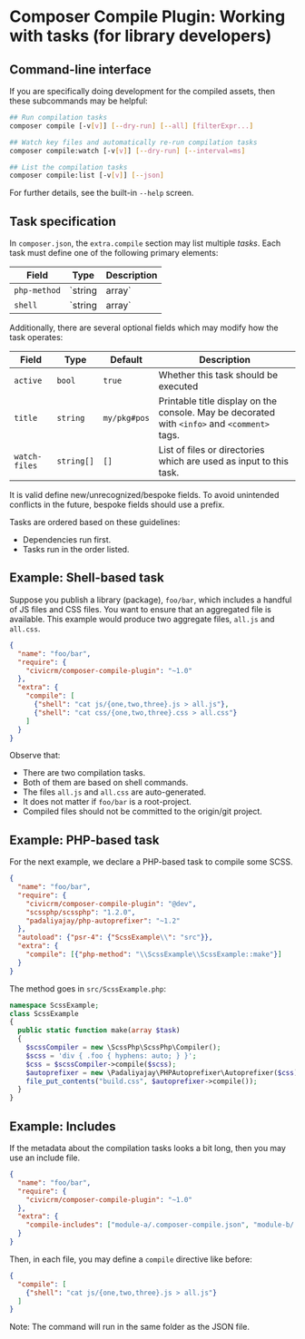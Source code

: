 # Composer Compile Plugin: Working with tasks (for library developers)

## Command-line interface

If you are specifically doing development for the compiled assets, then these subcommands may be helpful:

```bash
## Run compilation tasks
composer compile [-v[v]] [--dry-run] [--all] [filterExpr...]

## Watch key files and automatically re-run compilation tasks
composer compile:watch [-v[v]] [--dry-run] [--interval=ms]

## List the compilation tasks
composer compile:list [-v[v]] [--json]
```

For further details, see the built-in `--help` screen.

## Task specification

In `composer.json`, the `extra.compile` section may list multiple *tasks*. Each task must define one of the following primary elements:

| Field | Type | Description |
| -- | -- | -- |
| `php-method` | `string|array` | PHP class+method. Multiple items may be given. Ex: `\MyModule\Compile::doCompilationStuff` |
| `shell` | `string|array` | Bash statement to execute. Multiple items may be given Ex: `cat file1.txt file2.txt > file3.txt` |

Additionally, there are several optional fields which may modify how the task operates:

| Field | Type | Default | Description |
| -- | -- | -- | -- |
| `active` | `bool` | `true` | Whether this task should be executed |
| `title` | `string` | `my/pkg#pos` | Printable title display on the console. May be decorated with `<info>` and `<comment>` tags. |
| `watch-files` | `string[]` | `[]` | List of files or directories which are used as input to this task. |

It is valid define new/unrecognized/bespoke fields. To avoid unintended conflicts in the future, bespoke fields should use a prefix.

Tasks are ordered based on these guidelines:

* Dependencies run first.
* Tasks run in the order listed.

## Example: Shell-based task

Suppose you publish a library (package), `foo/bar`, which includes a handful of JS files and CSS files. You want to ensure that
an aggregated file is available. This example would produce two aggregate files, `all.js` and `all.css`.

```json
{
  "name": "foo/bar",
  "require": {
    "civicrm/composer-compile-plugin": "~1.0"
  },
  "extra": {
    "compile": [
      {"shell": "cat js/{one,two,three}.js > all.js"},
      {"shell": "cat css/{one,two,three}.css > all.css"}
    ]
  }
}
```

Observe that:

* There are two compilation tasks.
* Both of them are based on shell commands.
* The files `all.js` and `all.css` are auto-generated.
* It does not matter if `foo/bar` is a root-project.
* Compiled files should not be committed to the origin/git project.

## Example: PHP-based task

For the next example, we declare a PHP-based task to compile some SCSS.

```json
{
  "name": "foo/bar",
  "require": {
    "civicrm/composer-compile-plugin": "@dev",
    "scssphp/scssphp": "1.2.0",
    "padaliyajay/php-autoprefixer": "~1.2"
  },
  "autoload": {"psr-4": {"ScssExample\\": "src"}},
  "extra": {
    "compile": [{"php-method": "\\ScssExample\\ScssExample::make"}]
  }
}
```

The method goes in `src/ScssExample.php`:

```php
namespace ScssExample;
class ScssExample
{
  public static function make(array $task)
  {
    $scssCompiler = new \ScssPhp\ScssPhp\Compiler();
    $scss = 'div { .foo { hyphens: auto; } }';
    $css = $scssCompiler->compile($scss);
    $autoprefixer = new \Padaliyajay\PHPAutoprefixer\Autoprefixer($css);
    file_put_contents("build.css", $autoprefixer->compile());
  }
}
```

## Example: Includes

If the metadata about the compilation tasks looks a bit long, then you may use an include file.

```json
{
  "name": "foo/bar",
  "require": {
    "civicrm/composer-compile-plugin": "~1.0"
  },
  "extra": {
    "compile-includes": ["module-a/.composer-compile.json", "module-b/.composer-compile.json"]
  }
}
```

Then, in each file, you may define a `compile` directive like before:

```json
{
  "compile": [
    {"shell": "cat js/{one,two,three}.js > all.js"}
  ]
}
```

Note: The command will run in the same folder as the JSON file.

